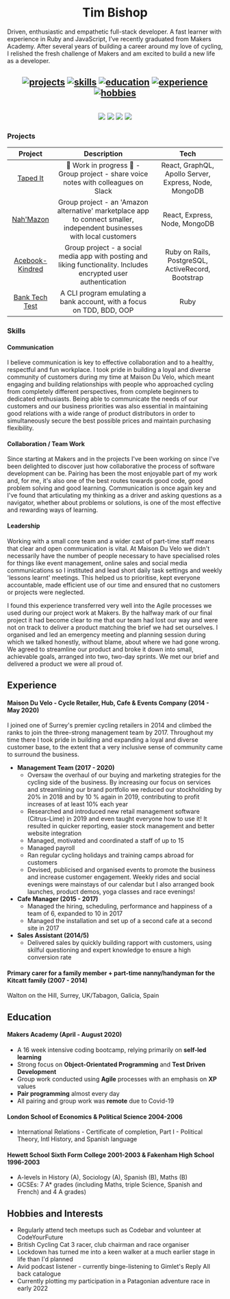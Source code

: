 
  
<h1 align="center">Tim Bishop</h1>

<div>
  
Driven, enthusiastic and empathetic full-stack developer. A fast learner with experience in Ruby and JavaScript, I’ve recently graduated from Makers Academy. After several years of building a career around my love of cycling, I relished the fresh challenge of Makers and am excited to build a new life as a developer.
  
</div>

<h2 align="center">
  
  [![projects](https://img.shields.io/badge/-Projects-blue?style=for-the-badge)](#projects)
  [![skills](https://img.shields.io/badge/-Skills-blue?style=for-the-badge)](#skills)
  [![education](https://img.shields.io/badge/-Education-blue?style=for-the-badge)](#education)
  [![experience](https://img.shields.io/badge/-Experience-blue?style=for-the-badge)](#experience)
  [![hobbies](https://img.shields.io/badge/-Hobbies-blue?style=for-the-badge)](#hobbies)

</h2>

<h2 align="center">

<div align="center">
<a href="https://sourcerer.io/timcpb"><img src="https://img.shields.io/badge/Ruby-280%20commits-%23CC342D?style=flat-square&logo=ruby&logoColor=white"></a>
<a href="https://sourcerer.io/timcpb"><img src="https://img.shields.io/badge/JavaScript-355%20commits-%23c5b218?style=flat-square&logo=javascript&logoColor=white"></a>
<a href="https://sourcerer.io/timcpb"><img src="https://img.shields.io/badge/HTML-90%20commits-%23E34F26?style=flat-square&logo=html5&logoColor=white"></a>
<a href="https://sourcerer.io/timcpb"><img src="https://img.shields.io/badge/CSS-49%20commits-%231572B6?style=flat-square&logo=css3&logoColor=white"></a>
</div>

</h2>


<div>
  
### Projects

|     Project     |                                           Description                                          |                        Tech                        |
|:---------------:|:----------------------------------------------------------------------------------------------:|:--------------------------------------------------:|
| [Taped It](https://github.com/voice-notes)    | :construction: Work in progress :construction: - Group project - share voice notes with colleagues on Slack                                                            | React, GraphQL, Apollo Server, Express, Node, MongoDB                      |
| [Nah'Mazon](https://github.com/TimCPB/Nah-Mazon)    | Group project - an 'Amazon alternative' marketplace app to connect smaller, independent businesses with local customers                                                            | React, Express, Node, MongoDB                      |
| [Acebook-Kindred](https://github.com/NikitaDouglas/acebook-Kindred) | Group project - a social media app with posting and liking functionality. Includes encrypted user authentication | Ruby on Rails, PostgreSQL, ActiveRecord, Bootstrap |
| [Bank Tech Test](https://github.com/TimCPB/Bank)  | A CLI program emulating a bank account, with a focus on TDD, BDD, OOP                          | Ruby                                               |
</div>

### Skills


#### Communication

I believe communication is key to effective collaboration and to a healthy, respectful and fun workplace. I took pride in building a loyal and diverse community of customers during my time at Maison Du Velo, which meant engaging and building relationships with people who approached cycling from completely different perspectives, from complete beginners to dedicated enthusiasts. Being able to communicate the needs of our customers and our business priorities was also essential in maintaining good relations with a wide range of product distributors in order to simultaneously secure the best possible prices and maintain purchasing flexibility.


#### Collaboration / Team Work

Since starting at Makers and in the projects I've been working on since I've been delighted to discover just how collaborative the process of software development can be. Pairing has been the most enjoyable part of my work and, for me, it's also one of the best routes towards good code, good problem solving and good learning. Communication is once again key and I've found that articulating my thinking as a driver and asking questions as a navigator, whether about problems or solutions, is one of the most effective and rewarding ways of learning.


#### Leadership

Working with a small core team and a wider cast of part-time staff means that clear and open communication is vital. At Maison Du Velo we didn't necessarily have the number of people necessary to have specialised roles for things like event management, online sales and social media communications so I instituted and lead short daily task settings and weekly 'lessons learnt' meetings. This helped us to prioritise, kept everyone accountable, made efficient use of our time and ensured that no customers or projects were neglected.

I found this experience transferred very well into the Agile processes we used during our project work at Makers. By the halfway mark of our final project it had become clear to me that our team had lost our way and were not on track to deliver a product matching the brief we had set ourselves. I organised and led an emergency meeting and planning session during which we talked honestly, without blame, about where we had gone wrong. We agreed to streamline our product and broke it down into small, achievable goals, arranged into two, two-day sprints. We met our brief and delivered a product we were all proud of.


## Experience

#### Maison Du Velo - Cycle Retailer, Hub, Cafe & Events Company (2014 - May 2020)
I joined one of Surrey's premier cycling retailers in 2014 and climbed the ranks to join the three-strong management team by 2017. Throughout my time there I took pride in building and expanding a loyal and diverse customer base, to the extent that a very inclusive sense of community came to surround the business.

- **Management Team (2017 - 2020)**
  * Oversaw the overhaul of our buying and marketing strategies for the cycling side of the business. By increasing our focus on services and streamlining our brand portfolio we reduced our stockholding by 20% in 2018 and by 10 % again in 2019, contributing to profit increases of at least 10% each year
  * Researched and introduced new retail management software (Citrus-Lime) in 2019 and even taught everyone how to use it! It resulted in quicker reporting, easier stock management and better website integration
  * Managed, motivated and coordinated a staff of up to 15
  * Managed payroll
  * Ran regular cycling holidays and training camps abroad for customers
  * Devised, publicised and organised events to promote the business and increase customer engagement. Weekly rides and social evenings were mainstays of our calendar but I also arranged book launches, product demos, yoga classes and race evenings!
- **Cafe Manager (2015 - 2017)**
  * Managed the hiring, scheduling, performance and happiness of a team of 6, expanded to 10 in 2017
  * Managed the installation and set up of a second cafe at a second site in 2017
- **Sales Assistant (2014/5)**
  * Delivered sales by quickly building rapport with customers, using skilful questioning and expert knowledge to ensure a high conversion rate
  
#### Primary carer for a family member + part-time nanny/handyman for the Kitcatt family (2007 - 2014)
Walton on the Hill, Surrey, UK/Tabagon, Galicia, Spain

## Education

#### Makers Academy (April - August 2020)

- A 16 week intensive coding bootcamp, relying primarily on **self-led learning**
- Strong focus on **Object-Orientated Programming** and **Test Driven Development**
- Group work conducted using **Agile** processes with an emphasis on **XP** values
- **Pair programming** almost every day
- All pairing and group work was **remote** due to Covid-19

#### London School of Economics & Political Science 2004-2006

- International Relations - Certificate of completion, Part I - Political Theory, Intl History, and Spanish language

#### Hewett School Sixth Form College 2001-2003 & Fakenham High School 1996-2003
- A-levels in History (A), Sociology (A), Spanish (B), Maths (B)
- GCSEs:  7 A* grades (including Maths, triple Science, Spanish and French) and 4 A grades)

## Hobbies and Interests

- Regularly attend tech meetups such as Codebar and volunteer at CodeYourFuture
- British Cycling Cat 3 racer, club chairman and race organiser
- Lockdown has turned me into a keen walker at a much earlier stage in life than I'd planned
- Avid podcast listener - currently binge-listening to Gimlet's Reply All back catalogue
- Currently plotting my participation in a Patagonian adventure race in early 2022

